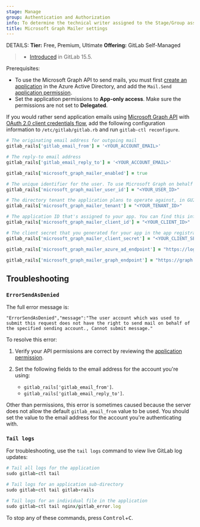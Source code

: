 ```yaml
---
stage: Manage
group: Authentication and Authorization
info: To determine the technical writer assigned to the Stage/Group associated with this page, see https://handbook.gitlab.com/handbook/product/ux/technical-writing/#designated-technical-writers
title: Microsoft Graph Mailer settings
---
```


DETAILS:
**Tier:** Free, Premium, Ultimate
**Offering:** GitLab Self-Managed

> - [Introduced](https://gitlab.com/groups/gitlab-org/-/epics/8259) in GitLab 15.5.

Prerequisites:

- To use the Microsoft Graph API to send mails, you must first
  [create an application](https://learn.microsoft.com/en-us/entra/identity-platform/quickstart-register-app)
  in the Azure Active Directory, and add the `Mail.Send`
  [application permission](https://learn.microsoft.com/en-us/graph/permissions-reference).
- Set the application permissions to **App-only access**. Make sure the permissions are not set to **Delegated**.

If you would rather send application emails using [Microsoft Graph API](https://learn.microsoft.com/en-us/graph/api/user-sendmail?view=graph-rest-1.0&tabs=http)
with [OAuth 2.0 client credentials flow](https://learn.microsoft.com/en-us/entra/identity-platform/v2-oauth2-client-creds-grant-flow),
add the following configuration information to `/etc/gitlab/gitlab.rb` and run `gitlab-ctl reconfigure`.

```ruby
# The originating email address for outgoing mail
gitlab_rails['gitlab_email_from'] = '<YOUR_ACCOUNT_EMAIL>'

# The reply-to email address
gitlab_rails['gitlab_email_reply_to'] = '<YOUR_ACCOUNT_EMAIL>'

gitlab_rails['microsoft_graph_mailer_enabled'] = true

# The unique identifier for the user. To use Microsoft Graph on behalf of the user.
gitlab_rails['microsoft_graph_mailer_user_id'] = "<YOUR_USER_ID>"

# The directory tenant the application plans to operate against, in GUID or domain-name format.
gitlab_rails['microsoft_graph_mailer_tenant'] = "<YOUR_TENANT_ID>"

# The application ID that's assigned to your app. You can find this information in the portal where you registered your app.
gitlab_rails['microsoft_graph_mailer_client_id'] = "<YOUR_CLIENT_ID>"

# The client secret that you generated for your app in the app registration portal.
gitlab_rails['microsoft_graph_mailer_client_secret'] = "<YOUR_CLIENT_SECRET_ID>"

gitlab_rails['microsoft_graph_mailer_azure_ad_endpoint'] = "https://login.microsoftonline.com"

gitlab_rails['microsoft_graph_mailer_graph_endpoint'] = "https://graph.microsoft.com"
```

## Troubleshooting

### `ErrorSendAsDenied`

The full error message is:

```plaintext
"ErrorSendAsDenied","message":"The user account which was used to submit this request does not have the right to send mail on behalf of the specified sending account., Cannot submit message."
```

To resolve this error:

1. Verify your API permissions are correct by reviewing the [application permission](https://learn.microsoft.com/en-us/graph/permissions-reference).

1. Set the following fields to the email address for the account you're using:
   - `gitlab_rails['gitlab_email_from']`.
   - `gitlab_rails['gitlab_email_reply_to']`.

Other than permissions, this error is sometimes caused because the server does not allow the default `gitlab_email_from` value to be used. You should set the value to the email address for the account you're authenticating with.

### `Tail logs`

For troubleshooting, use the `tail logs` command to view live GitLab log updates:

```ruby
# Tail all logs for the application
sudo gitlab-ctl tail

# Tail logs for an application sub-directory
sudo gitlab-ctl tail gitlab-rails

# Tail logs for an individual file in the application
sudo gitlab-ctl tail nginx/gitlab_error.log
```

To stop any of these commands, press <kbd>Control</kbd>+<kbd>C</kbd>.
